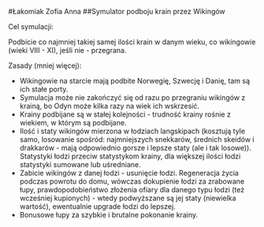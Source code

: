 #Łakomiak Zofia Anna
##Symulator podboju krain przez Wikingów

Cel symulacji:

Podbicie co najmniej takiej samej ilości krain w danym wieku, co wikingowie (wieki VIII - XI), jeśli nie - przegrana.

Zasady (mniej więcej):

- Wikingowie na starcie mają podbite Norwegię, Szwecję i Danię, tam są ich stałe porty.
- Symulacja może nie zakończyć się od razu po przegraniu wikingów z krainą, bo Odyn może kilka razy na wiek ich wskrzesić.
- Krainy podbijane są w stałej kolejności - trudność krainy rośnie z wiekiem, w którym są podbijane. 
- Ilość i staty wikingów mierzona w łodziach langskipach (kosztują tyle samo, losowanie spośród: najmniejszych snekkarów, średnich skeidów i drakkarów - mają odpowiednio gorsze i lepsze staty (ale i tak losowe)). Statystyki łodzi przeciw statystykom krainy, dla większej ilości łodzi statystyki sumowane lub uśredniane.
- Zabicie wikingów z danej łodzi - usunięcie łodzi. Regeneracja życia podczas powrotu do domu, wówczas dokupienie łodzi za zrabowane łupy, prawdopodobieństwo złożenia ofiary dla danego typu łodzi (też wcześniej kupionych) - wtedy podwyższane są jej staty (niewielka wartość), ewentualnie upgrade łodzi do lepszej.
- Bonusowe łupy za szybkie i brutalne pokonanie krainy.
